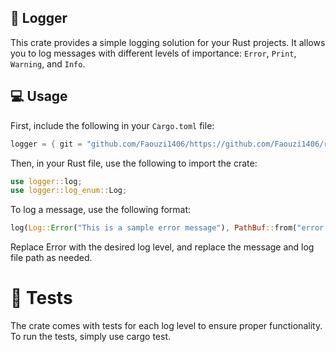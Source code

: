## 📝 Logger

This crate provides a simple logging solution for your Rust projects. It allows you to log messages with different levels of importance: `Error`, `Print`, `Warning`, and `Info`.

## 💻 Usage

First, include the following in your `Cargo.toml` file:

```Rust
logger = { git = "github.com/Faouzi1406/https://github.com/Faouzi1406/rust_log " }
```

Then, in your Rust file, use the following to import the crate:

```rust
use logger::log;
use logger::log_enum::Log;
```

To log a message, use the following format:

```Rust 
log(Log::Error("This is a sample error message"), PathBuf::from("error.log"), None);
```

Replace Error with the desired log level, and replace the message and log file path as needed.

# 🧪 Tests
The crate comes with tests for each log level to ensure proper functionality. To run the tests, simply use cargo test.
